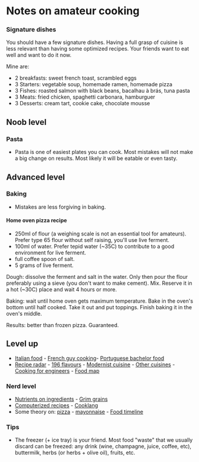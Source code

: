 # Notes on amateur cooking

### Signature dishes

You should have a few signature dishes. Having a full grasp of cuisine is less relevant than having some optimized recipes. Your friends want to eat well and want to do it now.

Mine are:

- 2 breakfasts: sweet french toast, scrambled eggs
- 3 Starters: vegetable soup, homemade ramen, homemade pizza
- 3 Fishes: roasted salmon with black beans, bacalhau à brás, tuna pasta
- 3 Meats: fried chicken, spaghetti carbonara, hamburguer
- 3 Desserts: cream tart, cookie cake, chocolate mousse

## Noob level

### Pasta

- Pasta is one of easiest plates you can cook. Most mistakes will not make a big change on results. Most likely it will be eatable or even tasty.

## Advanced level

### Baking

- Mistakes are less forgiving in baking.

#### Home oven pizza recipe

- 250ml of flour (a weighing scale is not an essential tool for amateurs). Prefer type 65 flour without self raising, you'll use live ferment. 
- 100ml of water. Prefer tepid water (~35C) to contribute to a good environment for live ferment.
- full coffee spoon of salt.  
- 5 grams of live ferment.

Dough: dissolve the ferment and salt in the water. Only then pour the flour preferably using a sieve (you don't want to make cement). Mix. Reserve it in a hot (~30C) place and wait 4 hours or more.

Baking: wait until home oven gets maximum temperature. Bake in the oven's bottom until half cooked. Take it out and put toppings. Finish baking it in the oven's middle.

Results: better than frozen pizza. Guaranteed.

## Level up

- [Italian food](https://www.youtube.com/c/StefanoBarbatoChef/videos) - [French guy cooking](https://www.youtube.com/@FrenchGuyCooking/videos)- [Portuguese bachelor food](https://www.youtube.com/c/TuganaCozinha/videos)
 - [Recipe radar](https://www.reciperadar.com) - [196 flavours](https://www.196flavors.com) - [Modernist cuisine](https://modernistcuisine.com/all-recipes) - [Other cuisines](https://github.com/smeckledorfed/Recipes-Master-List) - [Cooking for engineers](http://www.cookingforengineers.com) - [Food map](https://www.foodmap.in)

### Nerd level

- [Nutrients on ingredients](https://ryanatkn.github.io/nutrients-per-calorie/#/compare) - [Grim grains](https://grimgrains.com)
- [Computerized recipes](https://web.archive.org/web/20021105191447/http://anthus.com/Recipes/CompCook.html) - [Cooklang](https://web.archive.org/web/20241005183211/https://cooklang.org/)
- Some theory on: [pizza](http://www.varasanos.com/PizzaRecipe.htm) - [mayonnaise](http://lup.lub.lu.se/luur/download?func=downloadFile&recordOId=8916120&fileOId=8916126) - [Food timeline](https://foodtimeline.org)

### Tips

- The freezer (+ ice tray) is your friend. Most food "waste" that we usually discard can be freezed: any drink (wine, champagne, juice, coffee, etc), buttermilk, herbs (or herbs + olive oil), fruits, etc.

<!--
- esparguete c molho abacate e iogurte grego
- bolo laranja - tatin e variaçoes
- portuguese style snails
- mae: frango c arroz, bolachas gengibre
- piquenique: panados, salada grao, chouriço assado, couve + molho iogurte / sobremesa: crepes c doce, salame choc

RECIPES TO TRY: Green Chile & Goat Cheese Dip + Zucchini Fries + Lemon-drop Chicken Wings
-->